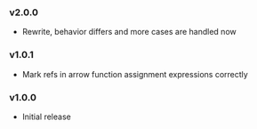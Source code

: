 ### v2.0.0

- Rewrite, behavior differs and more cases are handled now

### v1.0.1

- Mark refs in arrow function assignment expressions correctly

### v1.0.0

- Initial release
